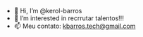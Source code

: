 - 👋 Hi, I’m @kerol-barros
- 👀 I’m interested in recrrutar talentos!!!
- 📫 Meu contato: kbarros.tech@gmail.com

<!---
kerol-barros/kerol-barros is a ✨ special ✨ repository because its `README.md` (this file) appears on your GitHub profile.
You can click the Preview link to take a look at your changes.
--->
